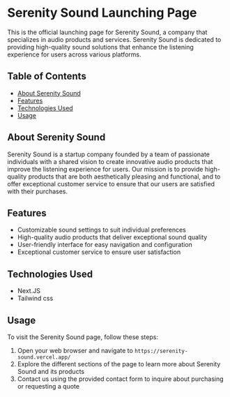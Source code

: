 # Serenity Sound Launching Page

This is the official launching page for Serenity Sound, a company that specializes in audio products and services. Serenity Sound is dedicated to providing high-quality sound solutions that enhance the listening experience for users across various platforms.

## Table of Contents

- [About Serenity Sound](#about-serenity-sound)
- [Features](#features)
- [Technologies Used](#technologies-used)
- [Usage](#usage)

## About Serenity Sound

Serenity Sound is a startup company founded by a team of passionate individuals with a shared vision to create innovative audio products that improve the listening experience for users. Our mission is to provide high-quality products that are both aesthetically pleasing and functional, and to offer exceptional customer service to ensure that our users are satisfied with their purchases.

## Features

- Customizable sound settings to suit individual preferences
- High-quality audio products that deliver exceptional sound quality
- User-friendly interface for easy navigation and configuration
- Exceptional customer service to ensure user satisfaction

## Technologies Used

- Next.JS
- Tailwind css

## Usage

To visit the Serenity Sound page, follow these steps:

1. Open your web browser and navigate to `https://serenity-sound.vercel.app/`
2. Explore the different sections of the page to learn more about Serenity Sound and its products
3. Contact us using the provided contact form to inquire about purchasing or requesting a quote

